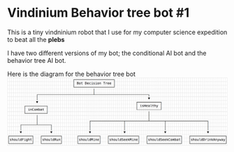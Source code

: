 # Vindinium Behavior tree bot #1

This is a tiny vindninium robot that I use for my computer science expedition to beat all the **plebs**

I have two different versions of my bot; the conditional AI bot and the behavior tree AI bot.

Here is the diagram for the behavior tree bot ![Behavior diagram](tree.png)
